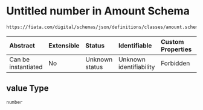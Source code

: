 # Untitled number in Amount Schema

```txt
https://fiata.com/digital/schemas/json/definitions/classes/amount.schema.json#/properties/value
```



| Abstract            | Extensible | Status         | Identifiable            | Custom Properties | Additional Properties | Access Restrictions | Defined In                                                                                          |
| :------------------ | :--------- | :------------- | :---------------------- | :---------------- | :-------------------- | :------------------ | :-------------------------------------------------------------------------------------------------- |
| Can be instantiated | No         | Unknown status | Unknown identifiability | Forbidden         | Allowed               | none                | [amount.schema.json*](../tooling/out/definitions/classes/amount.schema.json "open original schema") |

## value Type

`number`
